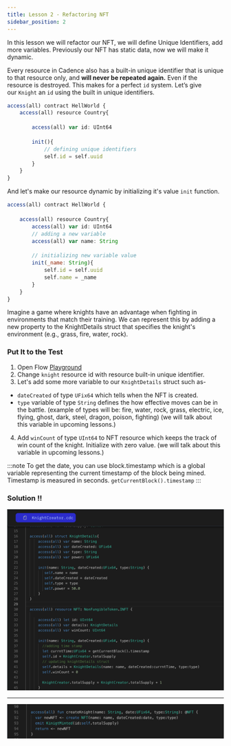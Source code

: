```yaml
---
title: Lesson 2 - Refactoring NFT
sidebar_position: 2
---
```


In this lesson we will refactor our NFT, we will define Unique Identifiers, add more variables. Previously our NFT has static data, now we will make it dynamic.

Every resource in Cadence also has a built-in unique identifier that is unique to that resource only, and **will never be repeated again.** Even if the resource is destroyed. This makes for a perfect `id` system. Let’s give our `Knight` an `id` using the built in unique identifiers.

```jsx
access(all) contract HellWorld {
	access(all) resource Country{

		access(all) var id: UInt64

		init(){
			// defining unique identifiers
			self.id = self.uuid
		}
	}
}
```

And let's make our resource dynamic by initializing it's value `init` function.

```jsx
access(all) contract HellWorld {

	access(all) resource Country{
		access(all) var id: UInt64
		// adding a new variable
		access(all) var name: String

		// initializing new variable value
		init(_name: String){
			self.id = self.uuid
			self.name = _name
		}
	}
}
```

Imagine a game where knights have an advantage when fighting in environments that match their training. We can represent this by adding a new property to the KnightDetails struct that specifies the knight's environment (e.g., grass, fire, water, rock).

### Put It to the Test

1. Open Flow [Playground](https://play.flow.com/)
2. Change `knight` resource id with resource built-in unique identifier.
3. Let's add some more variable to our `KnightDetails` struct such as-

- `dateCreated` of type `UFix64` which tells when the NFT is created.
- `type` variable of type `String` defines the how effective moves can be in the battle. (example of types will be: fire, water, rock, grass, electric, ice, flying, ghost, dark, steel, dragon, poison, fighting) (we will talk about this variable in upcoming lessons.)

4. Add `winCount` of type `UInt64` to NFT resource which keeps the track of win count of the knight. Initialize with zero value. (we will talk about this variable in upcoming lessons.)

:::note
To get the date, you can use block.timestamp which is a global variable representing the current timestamp of the block being mined. Timestamp is measured in seconds.
`getCurrentBlock().timestamp`
:::

### Solution !!

![Alt text](image-4.png)

---

![Alt text](image-5.png)
